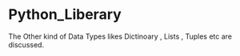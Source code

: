 # Python_Liberary
The Other kind of Data Types likes Dictinoary , Lists , Tuples etc are discussed.
